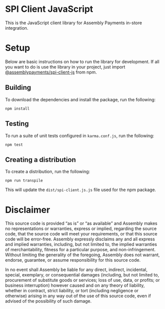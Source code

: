 # SPI Client JavaScript

This is the JavaScript client library for Assembly Payments in-store integration.

# Setup

Below are basic instructions on how to run the library for development. If all you want to do is use the library in your project, just import [@assemblypayments/spi-client-js](https://www.npmjs.com/package/@assemblypayments/spi-client-js) from npm.

## Building

To download the dependencies and install the package, run the following:

```
npm install
```

## Testing

To run a suite of unit tests configured in `karma.conf.js`, run the following:

```
npm test
```

## Creating a distribution

To create a distribution, run the following:

```
npm run transpile
```

This will update the `dist/spi-client.js.js` file used for the npm package.

# Disclaimer

This source code is provided “as is” or “as available” and Assembly makes no representations or warranties, express or implied, regarding the source code, that the source code will meet your requirements, or that this source code will be error-free. Assembly expressly disclaims any and all express and implied warranties, including, but not limited to, the implied warranties of merchantability, fitness for a particular purpose, and non-infringement. Without limiting the generality of the foregoing, Assembly does not warrant, endorse, guarantee, or assume responsibility for this source code.   

In no event shall Assembly be liable for any direct, indirect, incidental, special, exemplary, or consequential damages (including, but not limited to, procurement of substitute goods or services; loss of use, data, or profits; or business interruption) however caused and on any theory of liability, whether in contract, strict liability, or tort (including negligence or otherwise) arising in any way out of the use of this source code, even if advised of the possibility of such damage.

